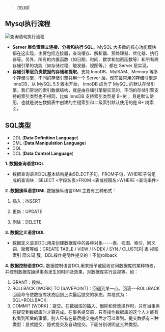 > [mysql](https://xiaolincoding.com/mysql/base/how_select.html#mysql-执行流程是怎样的)

## Mysql执行流程

![查询语句执行流程](https://raw.githubusercontent.com/hellolib/pictures/main/Typora/pic-00-gitee/20220701114947.png)

- **Server 层负责建立连接、分析和执行 SQL**。MySQL 大多数的核心功能模块都在这实现，主要包括连接器，查询缓存、解析器、预处理器、优化器、执行器等。另外，所有的内置函数（如日期、时间、数学和加密函数等）和所有跨存储引擎的功能（如存储过程、触发器、视图等。）都在 Server 层实现。
- **存储引擎层负责数据的存储和提取**。支持 InnoDB、MyISAM、Memory 等多个存储引擎，不同的存储引擎共用一个 Server 层。现在最常用的存储引擎是 InnoDB，从 MySQL 5.5 版本开始， InnoDB 成为了 MySQL 的默认存储引擎。我们常说的索引数据结构，就是由存储引擎层实现的，不同的存储引擎支持的索引类型也不相同，比如 InnoDB 支持索引类型是 B+树 ，且是默认使用，也就是说在数据表中创建的主键索引和二级索引默认使用的是 B+ 树索引。

## SQL类型

- DDL (**Data Definition Language**)
- DML (**Data Manipulation Language**)
- DQL 
- DCL (**Data Control Language**)

**1. 数据查询语言DQL**

- 数据查询语言DQL基本结构是由SELECT子句，FROM子句，WHERE子句组成的查询块：SELECT <字段名表>FROM <表或视图名>WHERE <查询条件>

**2 .数据操纵语言DML**
数据操纵语言DML主要有三种形式：

1) 插入：INSERT

2) 更新：UPDATE

3) 删除：DELETE

**3. 数据定义语言DDL**

- 数据定义语言DDL用来创建数据库中的各种对象-----表、视图、索引、同义词、聚簇等如：CREATE TABLE / VIEW / INDEX / SYN / CLUSTER| 表 视图 索引 同义词 簇。DDL操作是隐性提交的！不能rollback

**4. 数据控制语言DCL**
数据控制语言DCL用来授予或回收访问数据库的某种特权，并控制数据库操纵事务发生的时间及效果，对数据库实行监视等。如：

1) GRANT：授权。
2) ROLLBACK [WORK] TO [SAVEPOINT]：回退到某一点。回滚---ROLLBACK回滚命令使数据库状态回到上次最后提交的状态。其格式为：SQL>ROLLBACK;
3) COMMIT [WORK]：提交。在数据库的插入、删除和修改操作时，只有当事务在提交到数据库时才算完成。在事务提交前，只有操作数据库的这个人才能有权看到所做的事情，别人只有在最后提交完成后才可以看到。提交数据有三种类型：显式提交、隐式提交及自动提交。下面分别说明这三种类型。